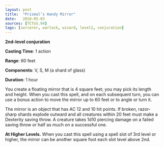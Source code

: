 ```yaml
---
layout: post
title:  "Prismal’s Handy Mirror"
date:   2018-05-03
sources: [TCToS.94]
tags: [sorcerer, warlock, wizard, level2, conjuration]
---
```


**2nd-level conjuration**

**Casting Time**: 1 action

**Range**: 60 feet

**Components**: V, S, M (a shard of glass)

**Duration**: 1 hour

You create a floating mirror that is 4 square feet; you may pick its length and height. When you cast this spell, and on each subsequent turn, you can use a bonus action to move the mirror up to 60 feet or to angle or turn it.

The mirror is an object that has AC 12 and 10 hit points. If broken, razor-sharp shards explode outward and all creatures within 20 feet must make a Dexterity saving throw. A creature takes 1d10 piercing damage on a failed saving throw or half as much on a successful one.

**At Higher Levels.** When you cast this spell using a spell slot of 3rd level or higher, the mirror can be another square foot each slot level above 2nd.